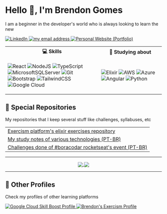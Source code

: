 # Hello 👋, I'm Brendon Gomes

I am a beginner in the developer's world who is always looking to learn the new

<a href="https://www.linkedin.com/in/brendon-gomes-da-silva8/">
    <img src="https://img.shields.io/badge/-Linkedin_Profile-blue?style=flat&logo=Linkedin&logoColor=white" title="LinkedIn Profile" alt="LinkedIn">
</a>
<a href="mailto:brendongomes40@gmail.com">
    <img src="https://img.shields.io/badge/-brendongomes40@gmail.com-red?style=flat&logo=gmail&logoColor=white" title="my email address" alt="my email address">
</a>
<a href="https://brendongomes.vercel.app/">
    <img src="https://img.shields.io/badge/-Personal_Website_(Portfolio)-202020?style=flat&logo=next.js&logoColor=white" title="My Personal Website (Portfolio)" alt="Personal Website (Portfolio)">
</a>

<table>
  <tr>
    <th> <b>💻 Skills</b> </th>
    <th> <b>💭 Studying about</b> </th>
  </tr>
  <tr>
    <td width="300">

  ![React](https://img.shields.io/badge/React-%2320232a.svg?style=for-the-badge&style=flat&logo=react&logoColor=%2361DAFB)
  ![NodeJS](https://img.shields.io/badge/Node.js-6DA55F?style=for-the-badge&style=flat&logo=node.js&logoColor=white)
  ![TypeScript](https://img.shields.io/badge/TypeScript-%23007ACC.svg?style=for-the-badge&style=flat&logo=typescript&logoColor=white)
  ![MicrosoftSQLServer](https://img.shields.io/badge/SQL%20Server-CC2927?style=for-the-badge&style=flat&logo=microsoft%20sql%20server&logoColor=white)
  ![Git](https://img.shields.io/badge/Git-%23F05033.svg?style=for-the-badge&style=flat&logo=git&logoColor=white)
  ![Bootstrap](https://img.shields.io/badge/Bootstrap-%23563D7C.svg?style=for-the-badge&style=flat&logo=bootstrap&logoColor=white)
  ![TailwindCSS](https://img.shields.io/badge/Tailwindcss-%2338B2AC.svg?style=for-the-badge&style=flat&logo=tailwind-css&logoColor=white)
  ![Google Cloud](https://img.shields.io/badge/Google_Cloud-%234285F4.svg?style=for-the-badge&style=flat&logo=google-cloud&logoColor=white)
    </td>
    <td width="200">

![Elixir](https://img.shields.io/badge/Elixir-4B275F?style=for-the-badge&style=flat&logo=elixir&logoColor=white)
![AWS](https://img.shields.io/badge/AWS-%23FF9900.svg?style=for-the-badge&style=flat&logo=amazon-aws&logoColor=white)
![Azure](https://img.shields.io/badge/Azure-%230072C6.svg?style=for-the-badge&style=flat&logo=microsoftazure&logoColor=white)
![Angular](https://img.shields.io/badge/Angular-%23DD0031.svg?style=for-the-badge&style=flat&logo=angular&logoColor=white)
![Python](https://img.shields.io/badge/Python-3670A0?style=for-the-badge&style=flat&logo=python&logoColor=ffdd54)
    </td>
  </tr>
</table>

## 🔮 Special Repositories

My repositories that I keep several stuff like challenges, syllabuses, etc

<table>
<tr><td>
<a href="https://github.com/Brendon3578/elixir-learning-exercises">Exercism platform's elixir exercises repository</a>
</td></tr>
<tr><td>
<a href="https://github.com/Brendon3578/material-de-estudos">My study notes of various technologies (PT-BR)</a>
</td></tr>
<tr><td>
<a href="https://github.com/Brendon3578/boracodar-challenges">Challenges done of #boracodar rocketseat's event (PT-BR)</a>
</td></tr>
</table>

***************

<div align="center">

<a href="#">
<img align="center" src="https://github-readme-stats-git-masterrstaa-rickstaa.vercel.app/api?icon_color=886ce4&title_color=886ce4&theme=transparent&text_color=ffffff&bg_color=00000000&hide_border=true&username=Brendon3578&show_icons=true&theme=swift&include_all_commits=true&count_private=true&locale=pt-BR" />
</a>
<a href="#">
<img align="center"  src="https://github-readme-stats-git-masterrstaa-rickstaa.vercel.app/api/top-langs/?username=Brendon3578&layout=compact&text_color=ffffff&title_color=886ce4&bg_color=00000000&hide_border=true&langs_count=7&theme=transparent&locale=pt-BR" />
</a>
</div>

<!-- copied from https://github.com/FravonDev/FravonDev/blob/main/README.md sorry -->

***************

## 🎈 Other Profiles

Check my profiles of other learning platforms

<a href="https://www.cloudskillsboost.google/public_profiles/b8bc780d-98fd-49bd-854a-39ea9b898b1c">
  <img src="https://img.shields.io/badge/Google_Cloud_Skill_Boost_Badges-4285F4?style=flat&logo=google-cloud&logoColor=white" alt="Google Cloud Skill Boost Profile" title="Brendon Gomes's Google Cloud Skill Boost Profile">
</a>
<a href="https://exercism.org/profiles/Brendon3578">
    <img src="https://img.shields.io/badge/Exercism_Profile-009CAB?style=flat&logo=exercism&logoColor=white" title="My Exercism Profile" title="Brendon's Exercism Profile" alt="Brendon's Exercism Profile">
</a>

<!---
Brendon3578/Brendon3578 is a ✨ special ✨ repository because its `README.md` (this file) appears on your GitHub profile.
You can click the Preview link to take a look at your changes.
--->
